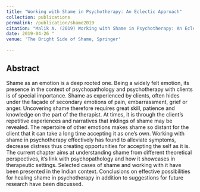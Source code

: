 ```yaml
---
title: "Working with Shame in Psychotherapy: An Eclectic Approach"
collection: publications
permalink: /publication/shame2019
citation: "Malik A. (2019) Working with Shame in Psychotherapy: An Eclectic Approach. In: Mayer CH., Vanderheiden E. (eds) The Bright Side of Shame. Springer, DOI: <a href='https://doi.org/10.1007/978-3-030-13409-9_25'>10.1007/978-3-030-13409-9_25</a>"
date: 2019-04-26 "
venue: 'The Bright Side of Shame, Springer'

---
```


## Abstract
Shame as an emotion is a deep rooted one. Being a widely felt emotion, its presence in the context of psychopathology and psychotherapy with clients is of special importance. Shame as experienced by clients, often hides under the façade of secondary emotions of pain, embarrassment, grief or anger. Uncovering shame therefore requires great skill, patience and knowledge on the part of the therapist. At times, it is through the client’s repetitive experiences and narratives that inklings of shame may be revealed. The repertoire of other emotions makes shame so distant for the client that it can take a long time accepting it as one’s own. Working with shame in psychotherapy effectively has found to alleviate symptoms, decrease distress thus creating opportunities for accepting the self as it is. The current chapter aims at understanding shame from different theoretical perspectives, it’s link with psychopathology and how it showcases in therapeutic settings. Selected cases of shame and working with it have been presented in the Indian context. Conclusions on effective possibilities for healing shame in psychotherapy in addition to suggestions for future research have been discussed.
